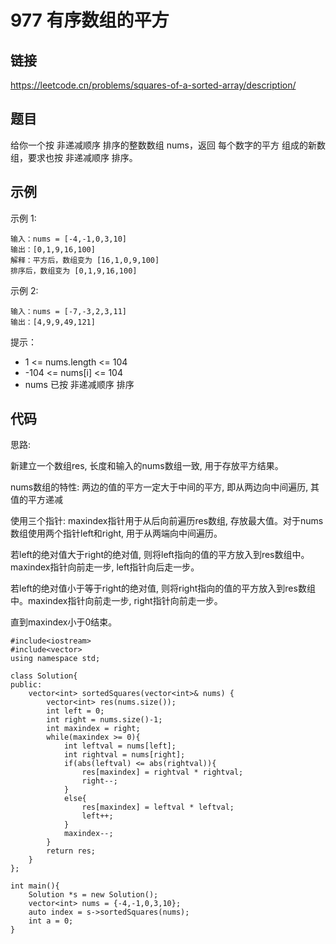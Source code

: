 # 977 有序数组的平方
## 链接
https://leetcode.cn/problems/squares-of-a-sorted-array/description/

## 题目 
给你一个按 非递减顺序 排序的整数数组 nums，返回 每个数字的平方 组成的新数组，要求也按 非递减顺序 排序。


## 示例
示例 1:
```
输入：nums = [-4,-1,0,3,10]
输出：[0,1,9,16,100]
解释：平方后，数组变为 [16,1,0,9,100]
排序后，数组变为 [0,1,9,16,100]
```
示例 2:
```
输入：nums = [-7,-3,2,3,11]
输出：[4,9,9,49,121]
```

提示：
- 1 <= nums.length <= 104
- -104 <= nums[i] <= 104
- nums 已按 非递减顺序 排序
 

## 代码
思路:

新建立一个数组res, 长度和输入的nums数组一致, 用于存放平方结果。

nums数组的特性: 两边的值的平方一定大于中间的平方, 即从两边向中间遍历, 其值的平方递减

使用三个指针: maxindex指针用于从后向前遍历res数组, 存放最大值。对于nums数组使用两个指针left和right, 用于从两端向中间遍历。

若left的绝对值大于right的绝对值, 则将left指向的值的平方放入到res数组中。maxindex指针向前走一步, left指针向后走一步。

若left的绝对值小于等于right的绝对值, 则将right指向的值的平方放入到res数组中。maxindex指针向前走一步, right指针向前走一步。

直到maxindex小于0结束。
```
#include<iostream>
#include<vector>
using namespace std;

class Solution{
public:
    vector<int> sortedSquares(vector<int>& nums) {
    	vector<int> res(nums.size());
		int left = 0;
		int right = nums.size()-1;
		int maxindex = right;
		while(maxindex >= 0){
			int leftval = nums[left];
			int rightval = nums[right];
			if(abs(leftval) <= abs(rightval)){
				res[maxindex] = rightval * rightval;
				right--;
			}
			else{
				res[maxindex] = leftval * leftval;
				left++;
			}
			maxindex--;
		}
		return res;
    }
};

int main(){
	Solution *s = new Solution();
	vector<int> nums = {-4,-1,0,3,10};
	auto index = s->sortedSquares(nums);
	int a = 0;
}
```